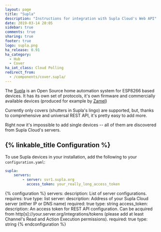 ```yaml
---
layout: page
title: "Supla"
description: "Instructions for integration with Supla Cloud's Web API"
date: 2019-03-14 20:05
sidebar: true
comments: true
sharing: true
footer: true
logo: supla.png
ha_release: 0.91
ha_category:
  - Hub
  - Cover
ha_iot_class: Cloud Polling
redirect_from:
  - /components/cover.supla/
---
```


The [Supla](http://supla.org) is an Open Source home automation system for ESP8266 based devices. It has its own set of protocols, it's own firmware and commercially available devices (produced for example by [Zamel](https://supla.zamel.pl/))

Currently only covers (shutters in Supla's lingo) are supported, but, thanks to comprehensive and universal REST API, it's pretty easy to add more.

Right now it's impossible to add single devices -- all of them are discovered from
Supla Cloud's servers.

## {% linkable_title Configuration %}

To use Supla devices in your installation, add the following to your `configuration.yaml`:

```yaml
supla:
    servers:
        - server: svr1.supla.org
          access_token: your_really_long_access_token
```

{% configuration %}
servers:
  description: List of server configurations.
  requires: true
  type: list
server:
  description: Address of your Supla Cloud server (either IP or DNS name)
  required: true
  type: string
access_token:
  description:
    An access token for REST API configuration. Can be acquired from
    http[s]://your.server.org/integrations/tokens (please add at least Channel's Read and Action Execution permissions).
  required: true
  type: string
{% endconfiguration %}
